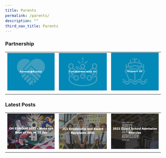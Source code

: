 ```yaml
---
title: Parents
permalink: /parents/
description: ""
third_nav_title: Parents
---
```

### Partnership

|  |  |  |
| -------- | -------- | -------- |
| <a href="https://staging.d2ftoa31ukircm.amplifyapp.com/parents/ppg/"> <img style="width:100%" src="/images/parents@euonia.jpg"> </a> | <a href="https://staging.d2ftoa31ukircm.amplifyapp.com/alumni/collaborate/"> <img style="width:100%" src="/images/collaborate%20with%20us.jpg"> </a> | <a href="https://staging.d2ftoa31ukircm.amplifyapp.com/parents/support/"> <img style="width:100%" src="/images/support%20us.jpg"> </a> |
| | |

### Latest Posts

| |  |  |
| -------- | -------- | -------- |
| <a href="https://staging.d2ftoa31ukircm.amplifyapp.com/oh2023/"> <img style="width:100%" src="/images/make%20the%20best.jpg"> </a> | <a href="https://staging.d2ftoa31ukircm.amplifyapp.com/jc1-scholars-2022/"> <img style="width:100%" src="/images/jc1%20scholarship.jpg"> </a> | <a href="https://staging.d2ftoa31ukircm.amplifyapp.com/2022-dsa/"> <img style="width:100%" src="/images/2022%20DSA.jpg"> </a> | 
| | |